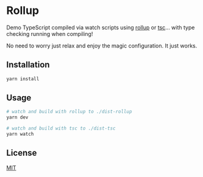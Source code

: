 # Rollup

Demo TypeScript compiled via watch scripts using [rollup](https://rollupjs.org/configuration-options/#watch) or [tsc](https://www.typescriptlang.org/docs/handbook/compiler-options.html)...
with type checking running when compiling!

No need to worry just relax and enjoy the magic configuration. It just works.


## Installation

```bash
yarn install
```


## Usage

```bash
# watch and build with rollup to ./dist-rollup
yarn dev

# watch and build with tsc to ./dist-tsc
yarn watch
```


## License

[MIT](https://choosealicense.com/licenses/mit/)

